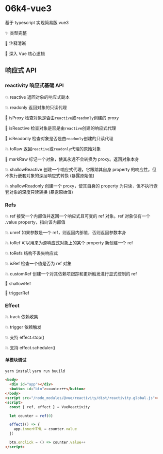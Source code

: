 <!--
 * @Author: YeWei Wang
 * @Date: 2022-02-08 19:48:11
 * @WeChat: Studio06k4
 * @Motto: 求知若渴，虚心若愚
 * @Description: readme
 * @LastEditTime: 2022-03-03 15:45:00
 * @Version: 06k4 vue3
 * @FilePath: \06k4-vue3\README.md
-->

# 06k4-vue3

基于 typescript 实现简易版 vue3

✨ 类型完整

👏 注释清晰

🎈 深入 Vue 核心逻辑

## 响应式 API

### reactivity 响应式基础 API

💥 reactive 返回对象的响应式副本

💥 readonly 返回对象的只读代理

🚫 isProxy 检查对象是否由`reactive`或`readonly`创建的 proxy

🚫 isReactive 检查对象是否是由`reactive`创建的响应式代理

🚫 isReadonly 检查对象是否是由`readonly`创建的只读代理

💥 toRaw 返回`reactive`或`readonly`代理的原始对象

🚫 markRaw 标记一个对象，使其永远不会转换为 proxy。返回对象本身

💥 shallowReactive 创建一个响应式代理，它跟踪其自身 property 的响应性，但不执行嵌套对象的深层响应式转换 (暴露原始值)

💥 shallowReadonly 创建一个 proxy，使其自身的 property 为只读，但不执行嵌套对象的深度只读转换 (暴露原始值)

### Refs

💥 ref 接受一个内部值并返回一个响应式且可变的 ref 对象。ref 对象仅有一个 .value property，指向该内部值

💥 unref 如果参数是一个 ref，则返回内部值，否则返回参数本身

💥 toRef 可以用来为源响应式对象上的某个 property 新创建一个 ref

💥 toRefs 结构不丢失响应式

💥 isRef 检查一个值是否为 ref 对象

💥 customRef 创建一个对其依赖项跟踪和更新触发进行显式控制的 ref

🚫 shallowRef

🚫 triggerRef

### Effect

💥 track 依赖收集

💥 trigger 依赖触发

💥 支持 effect.stop()

💥 支持 effect.scheduler()

#### 单模块调试

`yarn install`
`yarn run buuild`

```HTML
<body>
  <div id="app"></div>
  <button id="btn">counter++</button>
</body>
<script src="/node_modules/@vue/reactivity/dist/reactivity.global.js"></script>
<script>
  const { ref, effect } = VueReactivity

  let counter = ref(0)

  effect(() => {
    app.innerHTML = counter.value
  })

  btn.onclick = () => counter.value++
</script>


```
